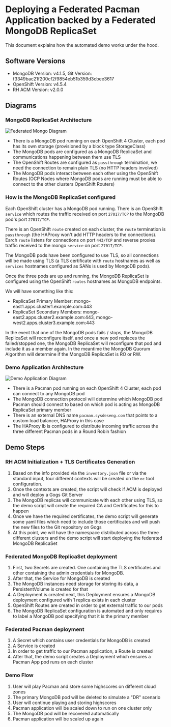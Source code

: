 # Deploying a Federated Pacman Application backed by a Federated MongoDB ReplicaSet

This document explains how the automated demo works under the hood.

## Software Versions
  - MongoDB Version: v4.1.5, Git Version: f3349bac21f200cf2f9854eb51b359d3cbee3617
  - OpenShift Version: v4.5.4
  - RH ACM Version: v2.0.0

## Diagrams

### MongoDB ReplicaSet Architecture

![Federated Mongo Diagram](../images/federated-mongo-diagram.png)

* There is a MongoDB pod running on each OpenShift 4 Cluster, each pod has its own storage (provisioned by a block type StorageClass)
* The MongoDB pods are configured as a MongoDB ReplicaSet and communications happening between them use TLS
* The OpenShift Routes are configured as `passthrough` termination, we need the connection to remain plain TLS (no HTTP headers involved)
* The MongoDB pods interact between each other using the OpenShift Routes (OCP Nodes where MongoDB pods are running must be able to connect to the other clusters OpenShift Routers)

### How is the MongoDB ReplicaSet configured

Each OpenShift cluster has a MongoDB pod running. There is an OpenShift `service` which routes the traffic received on port `27017/TCP` to the MongoDB pod's port `27017/TCP`.

There is an OpenShift `route` created on each cluster, the `route` termination is `passthrough`  (the HAProxy won't add HTTP headers to the connections). Earch `route` listens for connections on port `443/TCP` and reverse proxies traffic received to the mongo `service` on port `27017/TCP`.

The MongoDB pods have been configured to use TLS, so all connections will be made using TLS (a TLS certificate with `route` hostnames as well as `services` hostnames configured as SANs is used by MongoDB pods).

Once the three pods are up and running, the MongoDB ReplicaSet is configured using the OpenShift `routes` hostnames as MongoDB endpoints.

We will have something like this:

* ReplicaSet Primary Member: mongo-east1.apps.cluster1.example.com:443
* ReplicaSet Secondary Members: mongo-east2.apps.cluster2.example.com:443, mongo-west2.apps.cluster3.example.com:443

In the event that one of the MongoDB pods fails / stops, the MongoDB ReplicaSet will reconfigure itself, and once a new pod replaces the failed/stopped one, the MongoDB ReplicaSet will reconfigure that pod and include it as a member again. In the meantime the MongoDB Quorum Algorithm will determine if the MongoDB ReplicaSet is RO or RW.

### Demo Application Architecture

![Demo Application Diagram](../images/pacman-app-diagram.png)

* There is a Pacman pod running on each OpenShift 4 Cluster, each pod can connect to any MongoDB pod
* The MongoDB connection protocol will determine which MongoDB pod Pacman should connect to based on which pod is acting as MongoDB ReplicaSet primary member
* There is an external DNS name `pacman.sysdeseng.com` that points to a custom load balancer, HAProxy in this case
* The HAProxy lb is configured to distribute incoming traffic across the three different Pacman pods in a Round Robin fashion

## Demo Steps

### RH ACM Initialization + TLS Certificates Generation
1. Based on the info provided via the `inventory.json` file or via the standard input, four different contexts will be created on the `oc` tool configuration.
2. Once the contexts are created, the script will check if ACM is deployed and will deploy a Gogs Git Server
3. The MongoDB replicas will communicate with each other using TLS, so the demo script will create the required CA and Certificates for this to happen
4. Once we have the required certificates, the demo script will generate some yaml files which need to include those certificates and will push the new files to the Git repository on Gogs
5. At this point, we will have the namespace distributed across the three different clusters and the demo script will start deploying the federated MongoDB ReplicaSet
  
### Federated MongoDB ReplicaSet deployment

1. First, two Secrets are created. One containing the TLS certificates and other containing the admin credentials for MongoDB.
2. After that, the Service for MongoDB is created
3. The MongoDB instances need storage for storing its data, a PersistentVolume is created for that
4. A Deployment is created next, this Deployment ensures a MongoDB deployment configured with 1 replica exists in each cluster
5. OpenShift Routes are created in order to get external traffic to our pods
6. The MongoDB ReplicaSet configuration is automated and only requires to label a MongoDB pod specifying that it is the primary member

### Federated Pacman deployment

1. A Secret which contains user credentials for MongoDB is created 
2. A Service is created
3. In order to get traffic to our Pacman application, a Route is created
4. After that, the demo script creates a Deployment which ensures a Pacman App pod runs on each cluster

### Demo Flow

1. User will play Pacman and store some highscores on different cloud zones
2. The primary MongoDB pod will be deleted to simulate a "DR" scenario
3. User will continue playing and storing highscores
4. Pacman application will be scaled down to run on one cluster only
5. The MongoDB pod will be recovered automatically
6. Pacman application will be scaled up again
